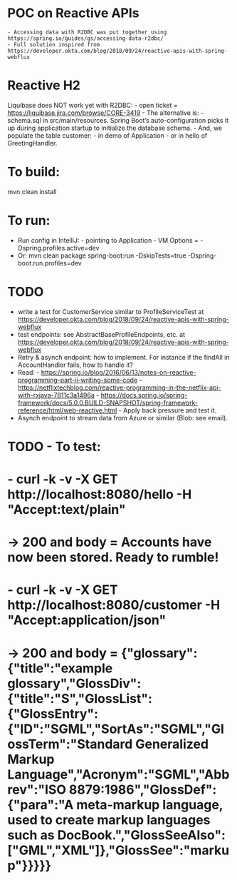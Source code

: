 # POC on Reactive APIs
    - Accessing data with R2DBC was put together using https://spring.io/guides/gs/accessing-data-r2dbc/
    - Full solution inspired from https://developer.okta.com/blog/2018/09/24/reactive-apis-with-spring-webflux


# Reactive H2
Liquibase does NOT work yet with R2DBC:
    - open ticket = https://liquibase.jira.com/browse/CORE-3419
    - The alternative is:
            - schema.sql in src/main/resources. Spring Boot’s auto-configuration picks it up during application startup to initialize the database schema.
            - And, we populate the table customer:
                    - in demo of Application
                    - or in hello of GreetingHandler.
    

# To build:
mvn clean install


# To run:
- Run config in IntelliJ:
       - pointing to Application
       - VM Options = -Dspring.profiles.active=dev
- Or: mvn clean package spring-boot:run -DskipTests=true -Dspring-boot.run.profiles=dev
 
   
# TODO
- write a test for CustomerService similar to ProfileServiceTest at https://developer.okta.com/blog/2018/09/24/reactive-apis-with-spring-webflux
- test endpoints: see AbstractBaseProfileEndpoints, etc. at https://developer.okta.com/blog/2018/09/24/reactive-apis-with-spring-webflux
- Retry & asynch endpoint: how to implement. For instance if the findAll in AccountHandler fails, how to handle it?
- Read:
        - https://spring.io/blog/2016/06/13/notes-on-reactive-programming-part-ii-writing-some-code
        - https://netflixtechblog.com/reactive-programming-in-the-netflix-api-with-rxjava-7811c3a1496a
        - https://docs.spring.io/spring-framework/docs/5.0.0.BUILD-SNAPSHOT/spring-framework-reference/html/web-reactive.html
        - Apply back pressure and test it.    
- Asynch endpoint to stream data from Azure or similar (Blob: see email). 


# TODO - To test:
# - curl -k -v -X GET http://localhost:8080/hello -H "Accept:text/plain"
#     -> 200 and body = Accounts have now been stored. Ready to rumble!
# - curl -k -v -X GET http://localhost:8080/customer -H "Accept:application/json"
#     -> 200 and body = {"glossary":{"title":"example glossary","GlossDiv":{"title":"S","GlossList":{"GlossEntry":{"ID":"SGML","SortAs":"SGML","GlossTerm":"Standard Generalized Markup Language","Acronym":"SGML","Abbrev":"ISO 8879:1986","GlossDef":{"para":"A meta-markup language, used to create markup languages such as DocBook.","GlossSeeAlso":["GML","XML"]},"GlossSee":"markup"}}}}}
   
